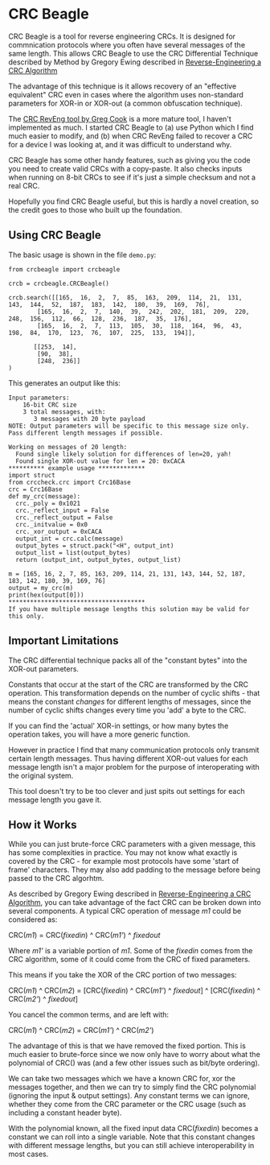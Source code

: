 # CRC Beagle

CRC Beagle is a tool for reverse engineering CRCs. It is designed for commnication protocols where you often have several messages of the same length. This allows CRC Beagle to use the CRC Differential Technique described by Method by Gregory Ewing described in [Reverse-Engineering a CRC Algorithm](http://www.cosc.canterbury.ac.nz/greg.ewing/essays/CRC-Reverse-Engineering.html)

The advantage of this technique is it allows recovery of an "effective equivalent" CRC even in cases where the algorithm uses non-standard parameters for XOR-in or XOR-out (a common obfuscation technique).

The [CRC RevEng tool by Greg Cook](https://reveng.sourceforge.io/) is a more mature tool, I haven't implemented as much. I started CRC Beagle to (a) use Python which I find much easier to modify, and (b) when CRC RevEng failed to recover a CRC for a device I was looking at, and it was difficult to understand why.

CRC Beagle has some other handy features, such as giving you the code you need to create valid CRCs with a copy-paste. It also checks inputs when running on 8-bit CRCs to see if it's just a simple checksum and not a real CRC.

Hopefully you find CRC Beagle useful, but this is hardly a novel creation, so the credit goes to those who built up the foundation.

## Using CRC Beagle

The basic usage is shown in the file `demo.py`:

```
from crcbeagle import crcbeagle

crcb = crcbeagle.CRCBeagle()

crcb.search([[165,  16,  2,  7,  85,  163,  209,  114,  21,  131,  143,  144,  52,  187,  183,  142,  180,  39,  169,  76],
        [165,  16,  2,  7,  140,  39,  242,  202,  181,  209,  220,  248,  156,  112,  66,  128,  236,  187,  35,  176],
        [165,  16,  2,  7,  113,  105,  30,  118,  164,  96,  43,  198,  84,  170,  123,  76,  107,  225,  133,  194]],
        
       [[253,  14],
        [90,  38],
        [248,  236]]
)
```

This generates an output like this:

```
Input parameters:
    16-bit CRC size
    3 total messages, with:
       3 messages with 20 byte payload
NOTE: Output parameters will be specific to this message size only. Pass different length messages if possible.

Working on messages of 20 length:
  Found single likely solution for differences of len=20, yah!
  Found single XOR-out value for len = 20: 0xCACA
********** example usage *************
import struct
from crccheck.crc import Crc16Base
crc = Crc16Base
def my_crc(message):
  crc._poly = 0x1021
  crc._reflect_input = False
  crc._reflect_output = False
  crc._initvalue = 0x0
  crc._xor_output = 0xCACA
  output_int = crc.calc(message)
  output_bytes = struct.pack("<H", output_int)
  output_list = list(output_bytes)
  return (output_int, output_bytes, output_list)

m = [165, 16, 2, 7, 85, 163, 209, 114, 21, 131, 143, 144, 52, 187, 183, 142, 180, 39, 169, 76]
output = my_crc(m)
print(hex(output[0]))
**************************************
If you have multiple message lengths this solution may be valid for this only.
```

## Important Limitations

The CRC differential technique packs all of the "constant bytes" into the  XOR-out parameters.

Constants that occur at the start of the CRC are transformed by the CRC operation. This transformation depends on the number of cyclic shifts - that means the constant *changes* for different lengths of messages, since the number of cyclic shifts changes every time you 'add' a byte to the CRC.

If you can find the 'actual' XOR-in settings, or how many bytes the operation takes, you will have a more generic function.

However in practice I find that many communication protocols only transmit certain length messages. Thus having different XOR-out values for each message length isn't a major problem for the purpose of interoperating with the original system.

This tool doesn't try to be too clever and just spits out settings for each message length you gave it.

## How it Works

While you can just brute-force CRC parameters with a given message, this has some complexities in practice. You may not know what exactly is covered by the CRC - for example most protocols have some 'start of frame' characters. They may also add padding to the message before being passed to the CRC algorhtm.

As described by Gregory Ewing described in [Reverse-Engineering a CRC Algorithm](http://www.cosc.canterbury.ac.nz/greg.ewing/essays/CRC-Reverse-Engineering.html), you can take advantage of the fact CRC can be broken down into several components. A typical CRC operation of message *m1* could be considered as:

CRC(*m1*) = CRC(*fixedin*) ^ CRC(*m1'*) ^ *fixedout*

Where *m1'* is a variable portion of *m1*. Some of the *fixedin* comes from the CRC algorithm, some of it could come from the CRC of fixed parameters.

This means if you take the XOR of the CRC portion of two messages:

CRC(*m1*) ^ CRC(*m2*) = [CRC(*fixedin*) ^ CRC(*m1'*) ^ *fixedout*] ^ [CRC(*fixedin*) ^ CRC(*m2'*) ^ *fixedout*]

You cancel the common terms, and are left with:

CRC(*m1*) ^ CRC(*m2*) = CRC(*m1'*) ^ CRC(*m2'*)

The advantage of this is that we have removed the fixed portion. This is much easier to brute-force since we now only have to worry about what the polynomial of CRC() was (and a few other issues such as bit/byte ordering).

We can take two messages which we have a known CRC for, xor the messages together, and then we can try to simply find the CRC polynomial (ignoring the input & output settings). Any constant terms we can ignore, whether they come from the CRC parameter or the CRC usage (such as including a constant header byte).

With the polynomial known, all the fixed input data CRC(*fixedin*) becomes a constant we can roll into a single variable. Note that this constant changes with different message lengths, but you can still achieve interoperability in most cases.

